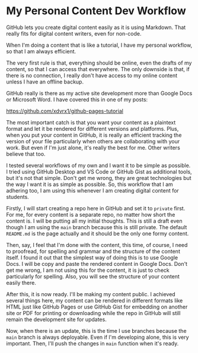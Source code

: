 # My Personal Content Dev Workflow
GitHub lets you create digital content
easily as it is using Markdown. That 
really fits for digital content writers,
even for non-code.

When I'm doing a content that is like
a tutorial, I have my personal 
workflow, so that I am always efficient.

The very first rule is that, everything
should be online, even the drafts of 
my content, so that I can access that
everywhere. The only downside is that,
if there is no connection, I really 
don't have access to my online content
unless I have an offline backup.

GitHub really is there as my active
site development more than Google Docs
or Microsoft Word. I have covered
this in one of my posts:

<https://github.com/xdvrx1/github-pages-tutorial>

The most important catch is that
you want your content as a plaintext 
format and let it be rendered for
different versions and platforms.
Plus, when you put your content in 
GitHub, it is really an efficient
tracking the version of your file
particularly when others
are collaborating with your work.
But even if I'm just alone, it's 
really the best for me. Other
writers believe that too.

I tested several workflows of my
own and I want it to be simple as
possible. I tried using GitHub 
Desktop and VS Code or GitHub Gist
as additional tools, 
but it's not that simple.
Don't get me wrong, they are great
technologies but the way I want it
is as simple as possible. So, 
this workflow that I am adhering
too, I am using this whenever
I am creating digital content
for students.

Firstly, I will start creating
a repo here in GitHub and set it
to `private` first. For me, for every
content is a separate repo, no
matter how short the content is.
I will be putting all my 
initial thoughts.
This is still a draft even though
I am using the `main` branch because
this is still private. The 
default `README.md` is the page
actually and it should be the only
one formy content.

Then, say, I feel that I'm done with
the content, this time, of course, 
I need to proofread, for spelling
and grammar and the structure of the
content itself. I found it out that
the simplest way of doing this
is to use Google Docs. I will be
copy and paste the rendered content
in Google Docs. Don't get me wrong,
I am not using this for the content, 
it is just to check particularly for
spelling. Also, you will see the
structure of your content easily
there. 

After this, it is now ready. I'll
be making my content public. I
achieved several things here, my
content can be rendered in different
formats like HTML just like
GitHub Pages or use GitHub Gist
for embedding on another site
or PDF for printing
or downloading while the repo
in GitHub will still remain the
development site for updates.

Now, when there is an update, this
is the time I use branches 
because the `main` branch is 
always deployable. Even if I'm 
developing alone, this is very 
important. Then, I'll push the changes
in `main` function when it's
ready.
